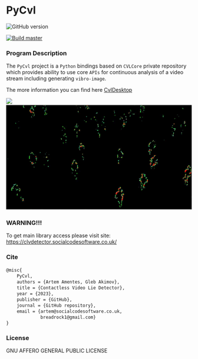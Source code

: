 # PyCvl

![GitHub version](https://img.shields.io/badge/version-v0.0.1-green?style=plastic&labelColor=dark)

[![Build master](https://github.com/breadrock1/PyCvl/actions/workflows/pull-request.yml/badge.svg)](https://github.com/breadrock1/PyCvl/actions/workflows/pull-request.yml)

### Program Description

The `PyCvl` project is a `Python` bindings based on `CVLCore` private repository which provides ability to use core `APIs` for continuous analysis of a video stream including generating `vibro-image`.

The more information you can find here [CvlDesktop](https://github.com/breadrock1/CVLDetector)

<p float="left">
  <img src="resources/test_video_orig.gif" />
  <img src="resources/test_video_vibro.gif" />
</p>

### WARNING!!!

To get main library access please visit site: https://clvdetector.socialcodesoftware.co.uk/

### Cite
```
@misc{
    PyCvl,
    authors = {Artem Amentes, Gleb Akimov},
    title = {Contactless Video Lie Detector},
    year = {2023},
    publisher = {GitHub},
    journal = {GitHub repository},
    email = {artem@socialcodesoftware.co.uk,
             breadrock1@gmail.com}
}
```

### License
GNU AFFERO GENERAL PUBLIC LICENSE
